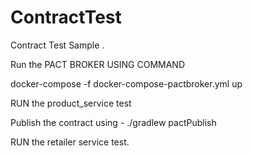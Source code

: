 # ContractTest
Contract Test Sample .


Run the PACT BROKER USING COMMAND 

docker-compose -f docker-compose-pactbroker.yml up

RUN the product_service test 

Publish the contract using - ./gradlew pactPublish

RUN the retailer service test.

